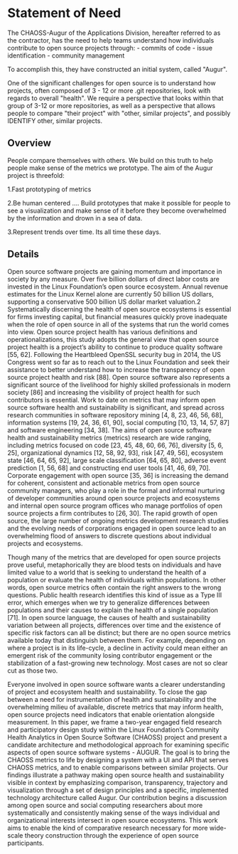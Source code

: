 # Statement of Need

The CHAOSS-Augur of the Applications Division, hereafter referred to as the contractor, has the need to help teams understand how individuals contribute to open source projects through: 
    - commits of code
    - issue identification 
    - community management

To accomplish this, they have constructed an initial system, called "Augur".

One of the significant challenges for open source is to understand how projects, often composed of 3 - 12 or more .git repositories, look with regards to overall "health". We require a perspective that looks within that group of 3-12 or more repositories, as well as a perspective that allows people to compare "their project" with "other, similar projects", and possibly IDENTIFY other, similar projects. 

## Overview
People compare themselves with others. We build on this truth to help people make sense of the metrics we prototype. The aim of the Augur project is threefold:

1.Fast prototyping of metrics

2.Be human centered …. Build prototypes that make it possible for people to see a visualization and make sense of it before they become overwhelmed by the information and drown in a sea of data.

3.Represent trends over time. Its all time these days.

## Details

Open source software projects are gaining momentum and importance in society by any measure.
Over five billion dollars of direct labor costs are invested in the Linux Foundation’s open source
ecosystem. Annual revenue estimates for the Linux Kernel alone are currently 50 billion US dollars,
supporting a conservative 500 billion US dollar market valuation.2 Systematically discerning the
health of open source ecosystems is essential for firms investing capital, but financial measures
quickly prove inadequate when the role of open source in all of the systems that run the world comes
into view. Open source project health has various definitions and operationalizations, this study
adopts the general view that open source project health is a project’s ability to continue to produce
quality software [55, 62]. Following the Heartbleed OpenSSL security bug in 2014, the US Congress
went so far as to reach out to the Linux Foundation and seek their assistance to better understand
how to increase the transparency of open source project health and risk [88]. Open source software
also represents a significant source of the livelihood for highly skilled professionals in modern
society [86] and increasing the visibility of project health for such contributors is essential.
Work to date on metrics that may inform open source software health and sustainability is
significant, and spread across research communities in software repository mining [4, 8, 23, 46,
56, 68], information systems [19, 24, 36, 61, 90], social computing [10, 13, 14, 57, 87] and software
engineering [34, 38]. The aims of open source software health and sustainability metrics (metrics)
research are wide ranging, including metrics focused on code [23, 45, 48, 60, 66, 76], diversity [5,
6, 25], organizational dynamics [12, 58, 92, 93], risk [47, 49, 56], ecosystem state [46, 64, 65, 92],
large scale classification [64, 65, 80], adverse event prediction [1, 56, 68] and constructing end user
tools [41, 46, 69, 70]. Corporate engagement with open source [35, 36] is increasing the demand for
coherent, consistent and actionable metrics from open source community managers, who play a
role in the formal and informal nurturing of developer communities around open source projects
and ecosystems and internal open source program offices who manage portfolios of open source
projects a firm contributes to [26, 30]. The rapid growth of open source, the large number of ongoing
metrics development research studies and the evolving needs of corporations engaged in open
source lead to an overwhelming flood of answers to discrete questions about individual projects
and ecosystems.

Though many of the metrics that are developed for open source projects prove useful, metaphorically
they are blood tests on individuals and have limited value to a world that is seeking to
understand the health of a population or evaluate the health of individuals within populations. In
other words, open source metrics often contain the right answers to the wrong questions. Public
health research identifies this kind of issue as a Type III error, which emerges when we try to
generalize differences between populations and their causes to explain the health of a single population
[71]. In open source language, the causes of health and sustainability variation between all
projects, differences over time and the existence of specific risk factors can all be distinct; but there
are no open source metrics available today that distinguish between them. For example, depending
on where a project is in its life-cycle, a decline in activity could mean either an emergent risk of the
community losing contributor engagement or the stabilization of a fast-growing new technology.
Most cases are not so clear cut as those two.

Everyone involved in open source software wants a clearer understanding of project and ecosystem
health and sustainability. To close the gap between a need for instrumentation of health and
sustainability and the overwhelming milieu of available, discrete metrics that may inform health,
open source projects need indicators that enable orientation alongside measurement.
In this paper, we frame a two-year engaged field research and participatory design study within
the Linux Foundation’s Community Health Analytics in Open Source Software (CHAOSS) project
and present a candidate architecture and methodological approach for examining specific aspects of
open source software systems - AUGUR. The goal is to bring the CHAOSS metrics to life by designing
a system with a UI and API that serves CHAOSS metrics, and to enable comparisons between
similar projects. Our findings illustrate a pathway making open source health and sustainability
visible in context by emphasizing comparison, transparency, trajectory and visualization through
a set of design principles and a specific, implemented technology architecture called Augur. Our
contribution begins a discussion among open source and social computing researchers about
more systematically and consistently making sense of the ways individual and organizational
interests intersect in open source ecosystems. This work aims to enable the kind of comparative
research necessary for more wide-scale theory construction through the experience of open source
participants.
